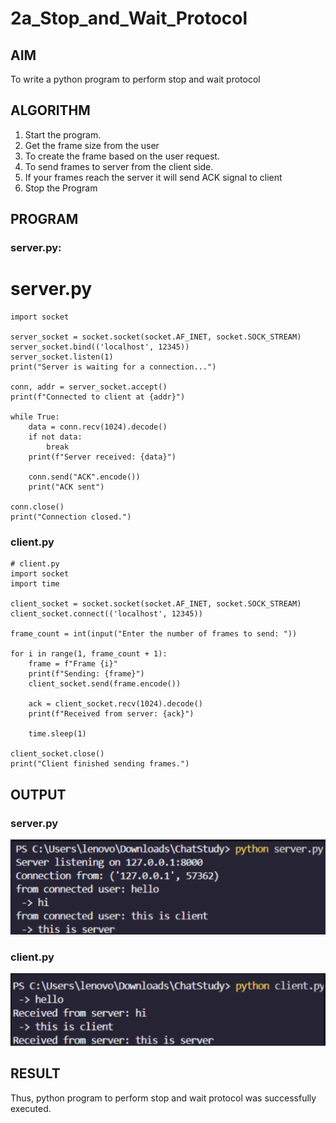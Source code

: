 # 2a_Stop_and_Wait_Protocol
## AIM 
To write a python program to perform stop and wait protocol
## ALGORITHM
1. Start the program.
2. Get the frame size from the user
3. To create the frame based on the user request.
4. To send frames to server from the client side.
5. If your frames reach the server it will send ACK signal to client
6. Stop the Program
## PROGRAM

### server.py:
# server.py

```
import socket

server_socket = socket.socket(socket.AF_INET, socket.SOCK_STREAM)
server_socket.bind(('localhost', 12345))
server_socket.listen(1)
print("Server is waiting for a connection...")

conn, addr = server_socket.accept()
print(f"Connected to client at {addr}")

while True:
    data = conn.recv(1024).decode()  
    if not data:
        break
    print(f"Server received: {data}")

    conn.send("ACK".encode())
    print("ACK sent")

conn.close()
print("Connection closed.")
```

### client.py

```
# client.py
import socket
import time

client_socket = socket.socket(socket.AF_INET, socket.SOCK_STREAM)
client_socket.connect(('localhost', 12345))

frame_count = int(input("Enter the number of frames to send: "))

for i in range(1, frame_count + 1):
    frame = f"Frame {i}"
    print(f"Sending: {frame}")
    client_socket.send(frame.encode())

    ack = client_socket.recv(1024).decode()
    print(f"Received from server: {ack}")

    time.sleep(1)

client_socket.close()
print("Client finished sending frames.")

```

## OUTPUT

### server.py

![alt text](<Screenshot 2025-08-21 160316-1.png>)

### client.py

![alt text](<Screenshot 2025-08-21 160304.png>)

## RESULT
Thus, python program to perform stop and wait protocol was successfully executed.
